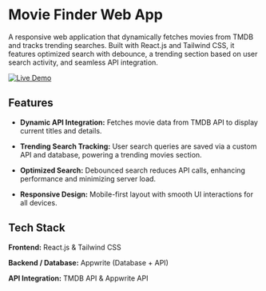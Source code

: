 # Movie Finder Web App

A responsive web application that dynamically fetches movies from TMDB and tracks trending searches. Built with React.js and Tailwind CSS, it features optimized search with debounce, a trending section based on user search activity, and seamless API integration.

[![Live Demo](https://img.shields.io/badge/Live%20Demo🎬-Visit%20Site-1B263B?style=for-the-badge)](https://moviefinder.netlify.app/)




## Features

- **Dynamic API Integration:** Fetches movie data from TMDB API to display current titles and details.

- **Trending Search Tracking:** User search queries are saved via a custom API and database, powering a trending movies section.

- **Optimized Search:** Debounced search reduces API calls, enhancing performance and minimizing server load.

- **Responsive Design:** Mobile-first layout with smooth UI interactions for all devices.

## Tech Stack

**Frontend:** React.js & Tailwind CSS

**Backend / Database:** Appwrite (Database + API)

**API Integration:** TMDB API & Appwrite API
